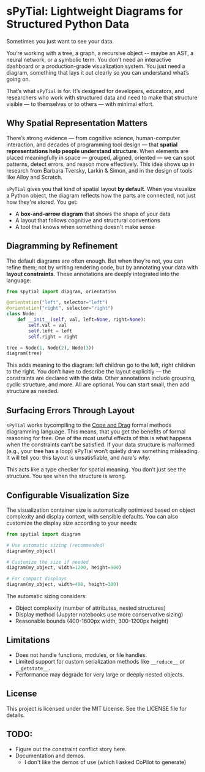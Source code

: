 # sPyTial: Lightweight Diagrams for Structured Python Data

Sometimes you just want to see your data.

You’re working with a tree, a graph, a recursive object -- maybe an AST, a neural network, or a symbolic term. You don’t need an interactive dashboard or a production-grade visualization system. You just need a diagram, something that lays it out clearly so you can understand what’s going on.

That’s what `sPyTial` is for. It’s designed for developers, educators, and researchers who work with structured data and need to make that structure visible — to themselves or to others — with minimal effort. 

## Why Spatial Representation Matters

There’s strong evidence — from cognitive science, human-computer interaction, and decades of programming tool design — that **spatial representations help people understand structure**. When elements are placed meaningfully in space — grouped, aligned, oriented — we can spot patterns, detect errors, and reason more effectively. This idea shows up in research from Barbara Tversky, Larkin & Simon, and in the design of tools like Alloy and Scratch. 

`sPyTial` gives you that kind of spatial layout **by default**. When you visualize a Python object, the diagram reflects how the parts are connected, not just how they're stored. You get:
- A **box-and-arrow diagram** that shows the shape of your data
- A layout that follows cognitive and structural conventions
- A tool that knows when something doesn't make sense


## Diagramming by Refinement

The default diagrams are often enough. But when they’re not, you can refine them; not by writing rendering code, but by annotating your data with **layout constraints**. These annotations are deeply integrated into the language:

```python
from spytial import diagram, orientation

@orientation("left", selector="left")
@orientation("right", selector="right")
class Node:
    def __init__(self, val, left=None, right=None):
        self.val = val
        self.left = left
        self.right = right

tree = Node(1, Node(2), Node(3))
diagram(tree)
```

This adds meaning to the diagram: left children go to the left, right children to the right. You don’t have to describe the layout explicitly — the constraints are declared with the data. Other annotations include grouping, cyclic structure, and more. All are optional. You can start small, then add structure as needed.

## Surfacing Errors Through Layout

`sPyTial` works bycompiling to the [Cope and Drag](https:/www.siddharthaprasad.com/copeanddrag) formal methods diagramming language.
This means, that you get the benefits of formal reasoning for free. One of the most useful effects of this is what happens when the constraints can’t be satisfied. If your data structure is malformed (e.g., your tree has a loop) sPyTial won’t quietly draw something misleading. It will tell you: this layout is unsatisfiable, and *here's why*.

This acts like a type checker for spatial meaning. You don’t just see the structure. You see when the structure is wrong.


## Configurable Visualization Size

The visualization container size is automatically optimized based on object complexity and display context, with sensible defaults. You can also customize the display size according to your needs:

```python
from spytial import diagram

# Use automatic sizing (recommended)
diagram(my_object)

# Customize the size if needed
diagram(my_object, width=1200, height=900)

# For compact displays
diagram(my_object, width=400, height=300)
```

The automatic sizing considers:
- Object complexity (number of attributes, nested structures)
- Display method (Jupyter notebooks use more conservative sizing)
- Reasonable bounds (400-1600px width, 300-1200px height)

## Limitations
- Does not handle functions, modules, or file handles.
- Limited support for custom serialization methods like `__reduce__` or `__getstate__`.
- Performance may degrade for very large or deeply nested objects.



## License
This project is licensed under the MIT License. See the LICENSE file for details.


## TODO:

- Figure out the constraint conflict story here.
- Documentation and demos.
  - I don't like the demos of use (which I asked CoPilot to generate)

